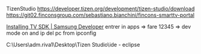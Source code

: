 TizenStudio https://developer.tizen.org/development/tizen-studio/download
https://git02.finconsgroup.com/sebastiano.bianchini/fincons-smarttv-portal

[Installing TV SDK | Samsung Developer](https://developer.samsung.com/smarttv/develop/getting-started/setting-up-sdk/installing-tv-sdk.html "https://developer.samsung.com/smarttv/develop/getting-started/setting-up-sdk/installing-tv-sdk.html")
entrer in apps => fare 12345 => dev mode on and ip del pc from ipconfig

C:\Users\adm.riva1\Desktop\Tizen Studio\ide - eclipse